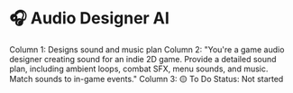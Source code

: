 # 🎧 Audio Designer AI

Column 1: Designs sound and music plan
Column 2: "You're a game audio designer creating sound for an indie 2D game. Provide a detailed sound plan, including ambient loops, combat SFX, menu sounds, and music. Match sounds to in-game events."
Column 3: 🟡 To Do
Status: Not started